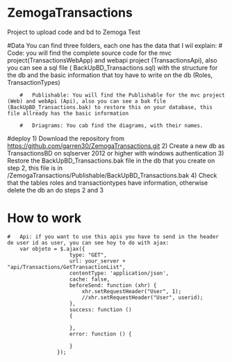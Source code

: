 # ZemogaTransactions
Project to upload  code and bd to Zemoga Test


#Data
	You can find three folders, each one has the data that I wil explain:
		#	Code: you will find the complete source code for the mvc project(TransactionsWebApp) and webapi project (TransactionsApi), also you can see a sql file (	BackUpBD_Transactions.sql) with the structure for the db and the basic information that toy have to write on the db (Roles, TransactionTypes)

		#	Publishable: You will find the Publishable for the mvc project (Web) and webApi (Api), also you can see a bak file (BackUpBD_Transactions.bak) to restore this on your database, this file allready has the basic information

		#	Driagrams: You cab find the diagrams, with their names.



#deploy
	1) Download the repository from https://github.com/garren30/ZemogaTransactions.git
	2) Create a new db as TransactionsBD on sqlserver 2012 or higher with windows authentication
	3) Restore the BackUpBD_Transactions.bak file in the db that you create on step 2, this file is in /ZemogaTransactions/Publishable/BackUpBD_Transactions.bak
	4) Check that the tables roles and transactiontypes have information, otherwise delete the db an do steps 2 and 3
	





# How to work
	#	Api: if you want to use this apis you have to send in the header de user id as user, you can see hoy to do with ajax:
		var objeto = $.ajax({
                        type: "GET",
                        url: your_server + "api/Transactions/GetTransactionList",
                        contentType: 'application/json',
                        cache: false,
                        beforeSend: function (xhr) {
							xhr.setRequestHeader("User", 1);
                            //xhr.setRequestHeader("User", userid);
                        },
                        success: function () 
			            {
			                
			            },
			            error: function () {
			                
			            }
			        });



